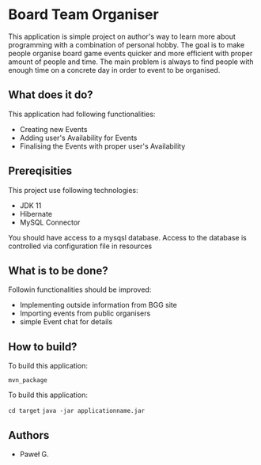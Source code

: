 # Board Team Organiser

This application is simple project on author's way to learn more about programming with a combination of personal hobby.  The goal is to make people organise board game events quicker and more efficient with proper amount of people and time. The main problem is always to find people with enough time on a concrete day in order to event to be organised.

## What does it do?
This application had following functionalities:
- Creating new Events
- Adding user's Availability for Events
- Finalising the Events with proper user's Availability

## Prereqisities
This project use following technologies:
- JDK 11
- Hibernate
- MySQL Connector

You should have access to a mysqsl database. Access to the database is controlled via configuration file in resources

## What is to be done?
Followin functionalities should be improved:
- Implementing outside information from BGG site
- Importing events from public organisers
- simple Event chat for details


## How to build?
To build this application:

`
mvn_package
`

To build this application:

`cd target`
`java -jar applicationname.jar`

## Authors
- Paweł G.